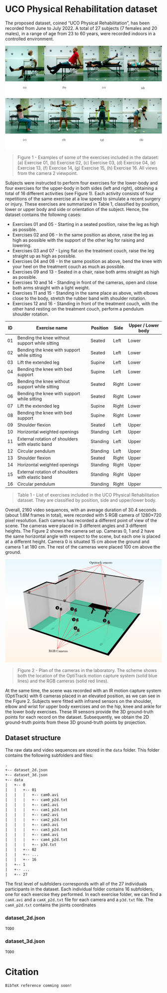 # UCO Physical Rehabilitation dataset
The proposed dataset, coined “UCO Physical Rehabilitation”, has been recorded from June to July 2022. A total of 27 subjects (7 females and 20 males), in a range of age from 23 to 60 years, were recorded indoors in a controlled environment.

![Examples of some of the exercises included in the dataset: (a) Exercise 01, (b) Exercise 02, (c) Exercise 03, (d) Exercise 04, (e) Exercise 13, (f) Exercise 14, (g) Exercise 15, (h) Exercise 16. All views from the camera 2 viewpoint.](https://raw.githubusercontent.com/AVAuco/ucophyrehab/b956be91c52c689580fd245ccf56506b76d797b7/img/dataset_web_pixel.png)

> Figure 1 - Examples of some of the exercises included in the dataset: (a) Exercise 01, (b) Exercise 02, (c) Exercise 03, (d) Exercise 04, (e) Exercise 13, (f) Exercise 14, (g) Exercise 15, (h) Exercise 16. All views from the camera 2 viewpoint.

Subjects were instructed to perform four exercises for the lower-body and four exercises for the upper-body in both sides (left and right), obtaining a total of 16 different activities (see Figure 1). Each activity consists of four repetitions of the same exercise at a low speed to simulate a recent surgery or injury. These exercises are summarized in Table 1, classified by position, lower or upper body and side or orientation of the subject.
Hence, the dataset contains the following cases:
- Exercises 01 and 05 - Starting in a seated position, raise the leg as high as possible.
- Exercises 02 and 06 - In the same position as above, raise the leg as high as possible with the support of the other leg for raising and lowering.
- Exercises 03 and 07 - Lying flat on the treatment couch, raise the leg straight up as high as possible.
- Exercises 04 and 08 - In the same position as above, bend the knee with your heel on the treatment couch as much as possible.
- Exercises 09 and 13 - Seated in a chair, raise both arms straight as high as possible.
- Exercises 10 and 14 - Standing in front of the cameras, open and close both arms straight with a light weight.
- Exercises 11 and 15 - Standing in the same place as above, with elbows close to the body, stretch the rubber band with shoulder rotation.
- Exercises 12 and 16 - Standing in front of the treatment couch, with the other hand resting on the treatment couch, perform a pendulum shoulder rotation.

| ID | Exercise name | Position | Side | Upper / Lower body |
|--|--|--|--|--|
| 01 | Bending the knee without support while sitting | Seated | Left | Lower |
| 02 | Bending the knee with support while sitting | Seated | Left | Lower |
| 03 | Lift the extended leg | Supine | Left | Lower |
| 04 | Bending the knee with bed support | Supine | Left | Lower |
| 05 | Bending the knee without support while sitting | Seated | Right | Lower |
| 06 | Bending the knee with support while sitting | Seated | Right | Lower |
| 07 | Lift the extended leg | Supine | Right | Lower |
| 08 | Bending the knee with bed support | Supine | Right | Lower |
| 09 | Shoulder flexion | Seated | Left | Upper |
| 10 | Horizontal weighted openings | Standing | Left | Upper |
| 11 | External rotation of shoulders with elastic band | Standing | Left | Upper |
| 12 | Circular pendulum | Standing | Left | Upper |
| 13 | Shoulder flexion | Seated | Right | Upper |
| 14 | Horizontal weighted openings | Standing | Right | Upper |
| 15 | External rotation of shoulders with elastic band | Standing | Right | Upper |
| 16 | Circular pendulum | Standing | Right | Upper |

> Table 1 - List of exercises included in the UCO Physical Rehabilitation dataset. They are classified by
position, side and upper/lower body.

Overall, 2160 video sequences, with an average duration of 30.4 seconds (about 1.6M frames in total), were recorded with 5 RGB camera of 1280×720 pixel resolution. Each camera has recorded a different point of view of the scene.
The cameras were placed in 3 different angles and 3 different heights. The Figure 2 shows the camera set up. Cameras 0, 1 and 2 have the same horizontal angle with respect to the scene, but each one is placed at a different height. Camera 0 is situated 15 cm above the ground and camera 1 at 180 cm. The rest of the cameras were placed 100 cm above the ground.

![Plan of the cameras in the laboratory. The scheme shows both the location of the OptiTrack motion capture system (solid blue lines) and the RGB cameras (solid red lines).](https://raw.githubusercontent.com/AVAuco/ucophyrehab/main/img/plano_lab_v2_3d.png)

> Figure 2 - Plan of the cameras in the laboratory. The scheme shows both the location of the OptiTrack motion capture system (solid blue lines) and the RGB cameras (solid red lines).

At the same time, the scene was recorded with an IR motion capture system (OptiTrack) with 6 cameras placed in an elevated position, as we can see in the Figure 2. Subjects were fitted with infrared sensors on the shoulder, elbow and wrist for upper body exercises and on the hip, knee and ankle for the lower body exercises. These IR sensors provide the 3D ground-truth points for each record on the dataset. Subsequently, we obtain the 2D ground-truth points from these 3D ground-truth points by
projection.

## Dataset structure
The raw data and video sequences are stored in the `data` folder. This folder contains the following subfolders and files:
```
.
+-- dataset_2d.json
+-- dataset_3d.json
+-- data
|   +-- 0
|	|	+-- 01
|	|	|	+-- cam0.avi
|	|	|	+-- cam0_p2d.txt
|	|	|	+-- cam1.avi
|	|	|	+-- cam1_p2d.txt
|	|	|	+-- cam2.avi
|	|	|	+-- cam2_p2d.txt
|	|	|	+-- cam3.avi
|	|	|	+-- cam3_p2d.txt
|	|	|	+-- cam4.avi
|	|	|	+-- cam4_p2d.txt
|	|	|	+-- p3d.txt
|	|	+-- 02
|	|	+-- ...
|	|	+-- 16
|   +-- 1
|	+-- ...
|   +-- 27
```
The first level of subfolders corresponds with all of the 27 individuals participants in the dataset. Each individual folder contains 16 subfolders, one for each exercise they performed. In each exercise folder, we can find a `camX.avi` and a `camX_p2d.txt` file for each camera and a `p3d.txt` file. The `camX_p2d.txt` contains the joints coordinates 
### dataset_2d.json
```
TODO
```

### dataset_3d.json
```
TODO
```

# Citation
```
BibTeX reference comming soon!
```
